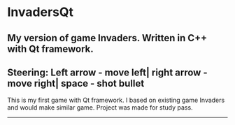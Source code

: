 # InvadersQt
My version of game Invaders. Written in C++ with Qt framework.
--------------------------------------------------------------
Steering:
Left arrow - move left| 
right arrow - move right| 
space - shot bullet
--------------------------------------------------------------

This is my first game with Qt framework. I based on existing game Invaders and would make similar game. 
Project was made for study pass. 

--------------------------------------------------------------
